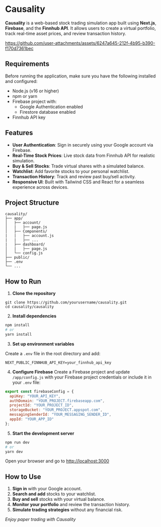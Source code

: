 # Causality

**Causality** is a web-based stock trading simulation app built using **Next.js**, **Firebase**, and the **Finnhub API**. It allows users to create a virtual portfolio, track real-time asset prices, and review transaction history.

https://github.com/user-attachments/assets/6247a645-212f-4b95-b390-f170d7361bec

## Requirements

Before running the application, make sure you have the following installed and configured:

- Node.js (v16 or higher)
- npm or yarn
- Firebase project with:
  - Google Authentication enabled
  - Firestore database enabled
- Finnhub API key

## Features

- **User Authentication**: Sign in securely using your Google account via Firebase.
- **Real-Time Stock Prices**: Live stock data from Finnhub API for realistic simulation.
- **Buy & Sell Stocks**: Trade virtual shares with a simulated balance.
- **Watchlist**: Add favorite stocks to your personal watchlist.
- **Transaction History**: Track and review past buy/sell activity.
- **Responsive UI**: Built with Tailwind CSS and React for a seamless experience across devices.

## Project Structure
```
causality/
├── app/
│   ├── account/
│   |   ├── page.js             
│   ├── Components/
|   |   ├── account.js
|   |   ├── ...
|   ├── dashboard/
│   |   ├── page.js  
│   └── config.js                       
├── public/                
├── .env
└── ...
```

## How to Run

1. **Clone the repository**
```
git clone https://github.com/yourusername/causality.git
cd causality/causality
```

2. **Install dependencies**
```bash
npm install
# or
yarn install
```

3. **Set up environment variables**

Create a `.env` file in the root directory and add:
```env
NEXT_PUBLIC_FINNHUB_API_KEY=your_finnhub_api_key
```

4. **Configure Firebase**
Create a Firebase project and update `/app/config.js` with your Firebase project credentials or include it in your `.env` file:
```js
export const firebaseConfig = {
  apiKey: "YOUR_API_KEY",
  authDomain: "YOUR_PROJECT.firebaseapp.com",
  projectId: "YOUR_PROJECT_ID",
  storageBucket: "YOUR_PROJECT.appspot.com",
  messagingSenderId: "YOUR_MESSAGING_SENDER_ID",
  appId: "YOUR_APP_ID"
};
```

5. **Start the development server**
```bash
npm run dev
# or
yarn dev
```

Open your browser and go to [http://localhost:3000](http://localhost:3000)

## How to Use

1. **Sign in** with your Google account.
2. **Search and add** stocks to your watchlist.
3. **Buy and sell** stocks with your virtual balance.
4. **Monitor your portfolio** and review the transaction history.
5. **Simulate trading strategies** without any financial risk.

*Enjoy paper trading with Causality*
